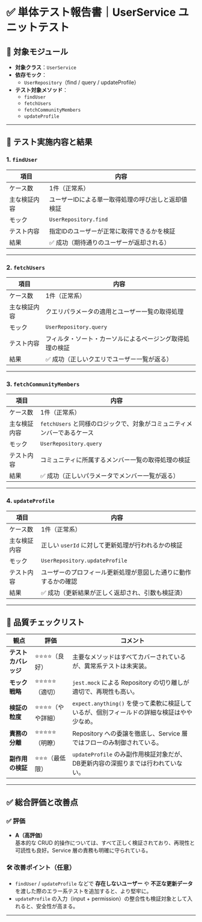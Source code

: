 # ✅ 単体テスト報告書｜UserService ユニットテスト

## 📌 対象モジュール

- **対象クラス**：`UserService`
- **依存モック**：
    - `UserRepository`（find / query / updateProfile）
- **テスト対象メソッド**：
    - `findUser`
    - `fetchUsers`
    - `fetchCommunityMembers`
    - `updateProfile`

---

## 🧪 テスト実施内容と結果

### 1. `findUser`

| 項目 | 内容 |
|------|------|
| ケース数 | 1件（正常系） |
| 主な検証内容 | ユーザーIDによる単一取得処理の呼び出しと返却値検証 |
| モック | `UserRepository.find` |
| テスト内容 | 指定IDのユーザーが正常に取得できるかを検証 |
| 結果 | ✅ 成功（期待通りのユーザーが返却される） |

---

### 2. `fetchUsers`

| 項目 | 内容 |
|------|------|
| ケース数 | 1件（正常系） |
| 主な検証内容 | クエリパラメータの適用とユーザー一覧の取得処理 |
| モック | `UserRepository.query` |
| テスト内容 | フィルタ・ソート・カーソルによるページング取得処理の検証 |
| 結果 | ✅ 成功（正しいクエリでユーザー一覧が返る） |

---

### 3. `fetchCommunityMembers`

| 項目 | 内容 |
|------|------|
| ケース数 | 1件（正常系） |
| 主な検証内容 | `fetchUsers` と同様のロジックで、対象がコミュニティメンバーであるケース |
| モック | `UserRepository.query` |
| テスト内容 | コミュニティに所属するメンバー一覧の取得処理の検証 |
| 結果 | ✅ 成功（正しいパラメータでメンバー一覧が返る） |

---

### 4. `updateProfile`

| 項目 | 内容 |
|------|------|
| ケース数 | 1件（正常系） |
| 主な検証内容 | 正しい `userId` に対して更新処理が行われるかの検証 |
| モック | `UserRepository.updateProfile` |
| テスト内容 | ユーザーのプロフィール更新処理が意図した通りに動作するかの確認 |
| 結果 | ✅ 成功（更新結果が正しく返却され、引数も検証済） |

---

## 🧪 品質チェックリスト

| 観点 | 評価 | コメント |
|------|------|----------|
| **テストカバレッジ** | ⭐️⭐️⭐️⭐️（良好） | 主要なメソッドはすべてカバーされているが、異常系テストは未実装。 |
| **モック戦略** | ⭐️⭐️⭐️⭐️⭐️（適切） | `jest.mock` による Repository の切り離しが適切で、再現性も高い。 |
| **検証の粒度** | ⭐️⭐️⭐️⭐️（やや詳細） | `expect.anything()` を使って柔軟に検証しているが、個別フィールドの詳細な検証はやや少なめ。 |
| **責務の分離** | ⭐️⭐️⭐️⭐️⭐️（明瞭） | Repository への委譲を徹底し、Service 層ではフローのみ制御されている。 |
| **副作用の検証** | ⭐️⭐️⭐️（最低限） | `updateProfile` のみ副作用検証対象だが、DB更新内容の深掘りまでは行われていない。 |

---

## ✅ 総合評価と改善点

### ✅ 評価

- **A（高評価）**  
  基本的な CRUD 的操作については、すべて正しく検証されており、再現性と可読性も良好。Service 層の責務も明確に守られている。

### 🛠 改善ポイント（任意）

- `findUser` / `updateProfile` などで **存在しないユーザー** や **不正な更新データ** を渡した際のエラー系テストを追加すると、より堅牢に。
- `updateProfile` の入力（input + permission）の整合性も検証対象として入れると、安全性が高まる。

---

